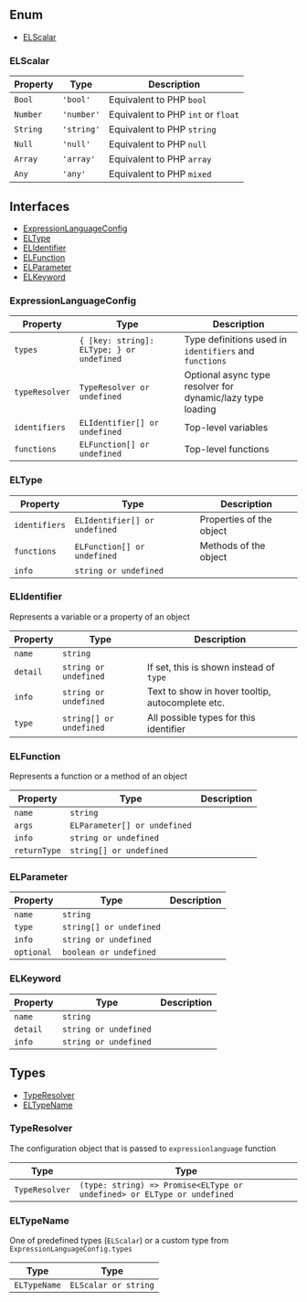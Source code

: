 
## Enum

- [ELScalar](#elscalar)

### ELScalar



| Property | Type | Description |
| ---------- | ---------- | ---------- |
| `Bool` | `'bool'` | Equivalent to PHP `bool` |
| `Number` | `'number'` | Equivalent to PHP `int` or `float` |
| `String` | `'string'` | Equivalent to PHP `string` |
| `Null` | `'null'` | Equivalent to PHP `null` |
| `Array` | `'array'` | Equivalent to PHP `array` |
| `Any` | `'any'` | Equivalent to PHP `mixed` |


## Interfaces

- [ExpressionLanguageConfig](#expressionlanguageconfig)
- [ELType](#eltype)
- [ELIdentifier](#elidentifier)
- [ELFunction](#elfunction)
- [ELParameter](#elparameter)
- [ELKeyword](#elkeyword)

### ExpressionLanguageConfig



| Property | Type | Description |
| ---------- | ---------- | ---------- |
| `types` | `{ [key: string]: ELType; } or undefined` | Type definitions used in `identifiers` and `functions` |
| `typeResolver` | `TypeResolver or undefined` | Optional async type resolver for dynamic/lazy type loading |
| `identifiers` | `ELIdentifier[] or undefined` | Top-level variables |
| `functions` | `ELFunction[] or undefined` | Top-level functions |


### ELType



| Property | Type | Description |
| ---------- | ---------- | ---------- |
| `identifiers` | `ELIdentifier[] or undefined` | Properties of the object |
| `functions` | `ELFunction[] or undefined` | Methods of the object |
| `info` | `string or undefined` |  |


### ELIdentifier

Represents a variable or a property of an object

| Property | Type | Description |
| ---------- | ---------- | ---------- |
| `name` | `string` |  |
| `detail` | `string or undefined` | If set, this is shown instead of `type` |
| `info` | `string or undefined` | Text to show in hover tooltip, autocomplete etc. |
| `type` | `string[] or undefined` | All possible types for this identifier |


### ELFunction

Represents a function or a method of an object

| Property | Type | Description |
| ---------- | ---------- | ---------- |
| `name` | `string` |  |
| `args` | `ELParameter[] or undefined` |  |
| `info` | `string or undefined` |  |
| `returnType` | `string[] or undefined` |  |


### ELParameter



| Property | Type | Description |
| ---------- | ---------- | ---------- |
| `name` | `string` |  |
| `type` | `string[] or undefined` |  |
| `info` | `string or undefined` |  |
| `optional` | `boolean or undefined` |  |


### ELKeyword



| Property | Type | Description |
| ---------- | ---------- | ---------- |
| `name` | `string` |  |
| `detail` | `string or undefined` |  |
| `info` | `string or undefined` |  |


## Types

- [TypeResolver](#typeresolver)
- [ELTypeName](#eltypename)

### TypeResolver

The configuration object that is passed to `expressionlanguage` function

| Type | Type |
| ---------- | ---------- |
| `TypeResolver` | `(type: string) => Promise<ELType or undefined> or ELType or undefined` |

### ELTypeName

One of predefined types (`ELScalar`) or a custom type from `ExpressionLanguageConfig.types`

| Type | Type |
| ---------- | ---------- |
| `ELTypeName` | `ELScalar or string` |

